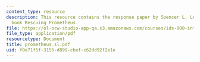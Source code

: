 ```yaml
---
content_type: resource
description: This resource contains the response paper by Spencer L. Lewis on the
  book Rescuing Prometheus.
file: https://ol-ocw-studio-app-qa.s3.amazonaws.com/courses/ids-900-integrating-doctoral-seminar-on-emerging-technologies-fall-2005/f0e71f5f3155d899cbefc62dd92f2e1e_prometheus_sl.pdf
file_type: application/pdf
resourcetype: Document
title: prometheus_sl.pdf
uid: f0e71f5f-3155-d899-cbef-c62dd92f2e1e
---
```

